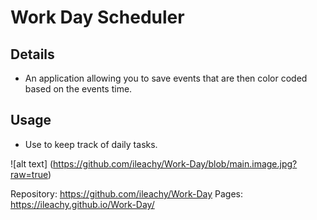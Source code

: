 # Work Day Scheduler

## Details

- An application allowing you to save events that are then color coded based on the events time.

## Usage

- Use to keep track of daily tasks.

![alt text] (https://github.com/ileachy/Work-Day/blob/main.image.jpg?raw=true)

Repository: https://github.com/ileachy/Work-Day
Pages: https://ileachy.github.io/Work-Day/
